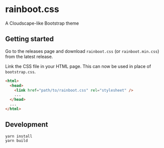 # rainboot.css

A Cloudscape-like Bootstrap theme

## Getting started

Go to the releases page and download `rainboot.css` (or `rainboot.min.css`) from
the latest release.

Link the CSS file in your HTML page. This can now be used in place of
`bootstrap.css`.

```html
<html>
  <head>
    <link href="path/to/rainboot.css" rel="stylesheet" />
    ...
  </head>
  ...
</html>
```

## Development

```
yarn install
yarn build
```